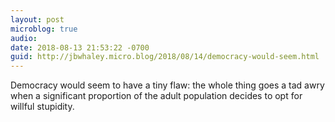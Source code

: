 ```yaml
---
layout: post
microblog: true
audio: 
date: 2018-08-13 21:53:22 -0700
guid: http://jbwhaley.micro.blog/2018/08/14/democracy-would-seem.html
---
```

Democracy would seem to have a tiny flaw: the whole thing goes a tad awry when a significant proportion of the adult population decides to opt for willful stupidity.
